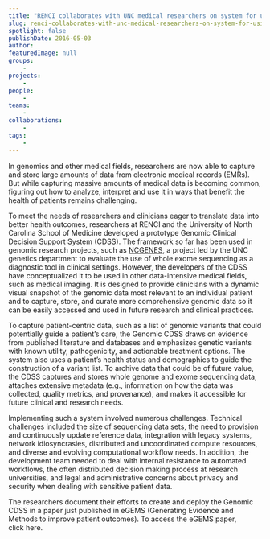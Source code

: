 ```yaml
---
title: "RENCI collaborates with UNC medical researchers on system for using genomic data to improve health outcomes"
slug: renci-collaborates-with-unc-medical-researchers-on-system-for-using-genomic-data-to-improve-health-outcomes
spotlight: false
publishDate: 2016-05-03
author: 
featuredImage: null
groups:
    - 
projects:
    - 
people:
    - 
teams: 
    - 
collaborations:
    - 
tags:
    - 
---
```

In genomics and other medical fields, researchers are now able to capture and store large amounts of data from electronic medical records (EMRs). But while capturing massive amounts of medical data is becoming common, figuring out how to analyze, interpret and use it in ways that benefit the health of patients remains challenging.

To meet the needs of researchers and clinicians eager to translate data into better health outcomes, researchers at RENCI and the University of North Carolina School of Medicine developed a prototype Genomic Clinical Decision Support System (CDSS). The framework so far has been used in genomic research projects, such as <a href="https://renci.org/research/ncgenes/" target="_blank">NCGENES</a>, a project led by the UNC genetics department to evaluate the use of whole exome sequencing as a diagnostic tool in clinical settings. However, the developers of the CDSS have conceptualized it to be used in other data-intensive medical fields, such as medical imaging. It is designed to provide clinicians with a dynamic visual snapshot of the genomic data most relevant to an individual patient and to capture, store, and curate more comprehensive genomic data so it can be easily accessed and used in future research and clinical practices.

<!--more-->

To capture patient-centric data, such as a list of genomic variants that could potentially guide a patient’s care, the Genomic CDSS draws on evidence from published literature and databases and emphasizes genetic variants with known utility, pathogenicity, and actionable treatment options. The system also uses a patient’s health status and demographics to guide the construction of a variant list. To archive data that could be of future value, the CDSS captures and stores whole genome and exome sequencing data, attaches extensive metadata (e.g., information on how the data was collected, quality metrics, and provenance), and makes it accessible for future clinical and research needs.

Implementing such a system involved numerous challenges. Technical challenges included the size of sequencing data sets, the need to provision and continuously update reference data, integration with legacy systems, network idiosyncrasies, distributed and uncoordinated compute resources, and diverse and evolving computational workflow needs. In addition, the development team needed to deal with internal resistance to automated workflows, the often distributed decision making process at research universities, and legal and administrative concerns about privacy and security when dealing with sensitive patient data.

The researchers document their efforts to create and deploy the Genomic CDSS in a paper just published in eGEMS (Generating Evidence and Methods to improve patient outcomes). To access the eGEMS paper, click here.

